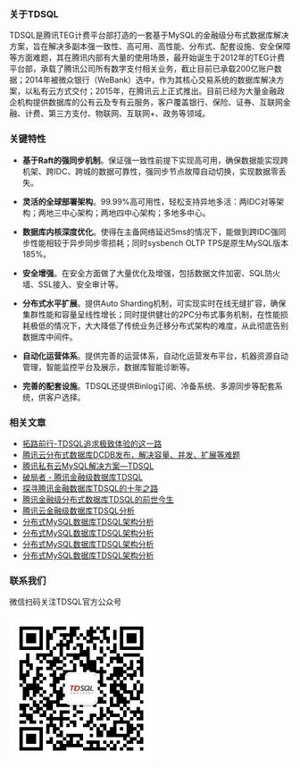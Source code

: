 ### 关于TDSQL
TDSQL是腾讯TEG计费平台部打造的一套基于MySQL的金融级分布式数据库解决方案，旨在解决多副本强一致性、高可用、高性能、分布式、配套设施、安全保障等方面难题，其在腾讯内部有大量的使用场景，最开始诞生于2012年的TEG计费平台部，承载了腾讯公司所有数字支付相关业务，截止目前已承载200亿账户数据；2014年被微众银行（WeBank）选中，作为其核心交易系统的数据库解决方案，以私有云方式交付；2015年，在腾讯云上正式推出。目前已经为大量金融政企机构提供数据库的公有云及专有云服务，客户覆盖银行、保险、证券、互联网金融、计费、第三方支付、物联网、互联网+、政务等领域。

### 关键特性
- **基于Raft的强同步机制**。保证强一致性前提下实现高可用，确保数据能实现跨机架、跨IDC、跨城的数据可靠性，强同步节点故障自动切换，实现数据零丢失。


- **灵活的全球部署架构**。99.99%高可用性，轻松支持异地多活：两IDC对等架构；两地三中心架构；两地四中心架构；多地多中心。


- **数据库内核深度优化**。使得在主备网络延迟5ms的情况下，能做到跨IDC强同步性能相较于异步同步零损耗；同时sysbench OLTP TPS是原生MySQL版本185%。


- **安全增强**。在安全方面做了大量优化及增强，包括数据文件加密、SQL防火墙、SSL接入、安全审计等。


- **分布式水平扩展**。提供Auto Sharding机制，可实现实时在线无缝扩容，确保集群性能和容量呈线性增长；同时提供健壮的2PC分布式事务机制，在性能损耗极低的情况下，大大降低了传统业务迁移分布式架构的难度，从此彻底告别数据库中间件。


- **自动化运营体系**。提供完善的运营体系，自动化运营发布平台，机器资源自动管理，智能监控平台及展示，数据库智能诊断等。


- **完善的配套设施**。TDSQL还提供Binlog订阅、冷备系统、多源同步等配套系统，供客户选择。

### 相关文章

- [拓路前行-TDSQL追求极致体验的这一路](https://mp.weixin.qq.com/s/U05lBie3kUK4zhNOpAK4Vw)
- [腾讯云分布式数据库DCDB发布，解决容量、并发、扩展等难题](https://mp.weixin.qq.com/s/SsSx7zWZj37kyGW1qdBivA)
- [腾讯私有云MySQL解决方案—TDSQL](https://mp.weixin.qq.com/s/p2yJw2T9TdSlyQ7eRV5uAA)
- [破局者 - 腾讯金融级数据库TDSQL](https://mp.weixin.qq.com/s/cnAcTjHr3xh-cbnW0sTEmQ)
- [探寻腾讯金融数据库TDSQL的十年之路](http://www.infoq.com/cn/news/2016/11/tencent-tdsql-for-finance)
- [腾讯金融级分布式数据库TDSQL的前世今生](http://mp.weixin.qq.com/s/cYQx5JaZJXf9Woi28STT0w)
- [腾讯云金融级数据库TDSQL分析](http://www.csdn.net/article/2015-11-06/2826138-SDCC)
- [分布式MySQL数据库TDSQL架构分析](http://www.csdn.net/article/2015-06-02/2824824)
- [分布式MySQL数据库TDSQL架构分析](http://www.csdn.net/article/2015-06-02/2824824)
- [分布式MySQL数据库TDSQL架构分析](http://www.csdn.net/article/2015-06-02/2824824)
- [分布式MySQL数据库TDSQL架构分析](http://www.csdn.net/article/2015-06-02/2824824)

### 联系我们
微信扫码关注TDSQL官方公众号    
​     
![](https://raw.githubusercontent.com/TDSQL/homepage/gh-pages/qrcode_for_tdsql.jpg)